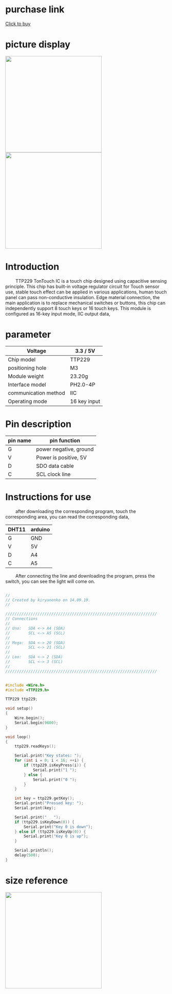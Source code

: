 # purchase link

[Click to buy]()

# picture display

<img src="https://raw.githubusercontent.com/YouXinElectronic/Around-the-Arduino/main/
Matrix touch button
/image/top.jpg " width="300"><img src="https://raw.githubusercontent.com/YouXinElectronic/Around-the-Arduino/main/
Matrix touch button
/image/bottom.jpg" width="300">

# Introduction
&nbsp;&nbsp;&nbsp;&nbsp;&nbsp;&nbsp;&nbsp;
TTP229 TonTouch IC is a touch chip designed using capacitive sensing principle. This chip has built-in voltage regulator circuit for
Touch sensor use, stable touch effect can be applied in various applications, human touch panel can pass non-conductive insulation.
Edge material connection, the main application is to replace mechanical switches or buttons, this chip can independently support 8 touch keys or 16 touch keys.
This module is configured as 16-key input mode, IIC output data,
# parameter
| Voltage | 3.3 / 5V |
|--|--|
| Chip model | TTP229 |
| positioning hole | M3 |
| Module weight | 23.20g |
| Interface model | PH2.0-4P |
| communication method | IIC |
| Operating mode | 16 key input |

# Pin description

| pin name | pin function |
|--|--|
| G | power negative, ground |
| V | Power is positive, 5V |
| D | SDO data cable |
| C | SCL clock line |

# Instructions for use
&nbsp;&nbsp;&nbsp;&nbsp;&nbsp;&nbsp;&nbsp;
after downloading the corresponding program, touch the corresponding area, you can read the corresponding data,

| DHT11 | arduino |
|--|--|
| G | GND |
| V | 5V |
| D | A4 |
| C | A5 |

&nbsp;&nbsp;&nbsp;&nbsp;&nbsp;&nbsp;&nbsp;
After connecting the line and downloading the program, press the switch, you can see the light will come on.

```cpp

//
// Created by kiryanenko on 14.09.19.
//

//////////////////////////////////////////////////////////////////
// Connections
//
// Uno:   SDA <-> A4 (SDA)
//        SCL <-> A5 (SCL)
//
// Mega:  SDA <-> 20 (SDA)
//        SCL <-> 21 (SCL)
//
// Leo:   SDA <-> 2 (SDA)
//        SCL <-> 3 (SCL)
//
//////////////////////////////////////////////////////////////////


#include <Wire.h>
#include <TTP229.h>

TTP229 ttp229;

void setup()
{
    Wire.begin();
    Serial.begin(9600);
}

void loop()
{
    ttp229.readKeys();

    Serial.print("Key states: ");
    for (int i = 0; i < 16; ++i) {
        if (ttp229.isKeyPress(i)) {
            Serial.print("1 ");
        } else {
            Serial.print("0 ");
        }
    }

    int key = ttp229.getKey();
    Serial.print("Pressed key: ");
    Serial.print(key);

    Serial.print("   ");
    if (ttp229.isKeyDown(0)) {
        Serial.print("Key 0 is down");
    } else if (ttp229.isKeyUp(0)) {
        Serial.print("Key 0 is up");
    }

    Serial.println();
    delay(500);
}


```

# size reference

<img src="https://raw.githubusercontent.com/YouXinElectronic/Around-the-Arduino/main/
Matrix touch button
/image/Dimensions.jpg" width="300">

